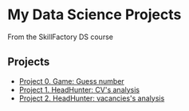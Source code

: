 # My Data Science Projects

From the SkillFactory DS course

## Projects

* [Project 0. Game: Guess number](https://github.com/merrysam/Study/tree/main/project%200)
* [Project 1. HeadHunter: CV's analysis](https://github.com/merrysam/Study/tree/main/Project_1)
* [Project 2. HeadHunter: vacancies's analysis](https://github.com/merrysam/Study/tree/main/Project_2_sql)